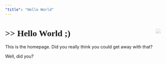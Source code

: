 ```yaml
---
"title": "Hello World"
---
```


<div class="printer-paper" style="rotate: {% randomInteger -5, 5 %}deg;">
    <img src="/images/dotmatrixlady.png" style="float: right; opacity:0.30;" />
    <h1 style="font-family: high_speedregular;">&gt;&gt; Hello World ;)</h1>
This is the homepage. Did you really think you could get away with that?

Well, did you?
</div>
